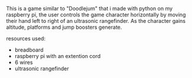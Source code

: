 This is a game similar to "Doodlejum" that i made with python on my raspberry pi, the user controls the game character horizontally by moving their hand left to right of an ultrasonic rangefinder. As the character gains altitude, platforms and jump boosters generate.    

resources used:
- breadboard
- raspberry pi with an extention cord 
- 6 wires
- ultrasonic rangefinder

